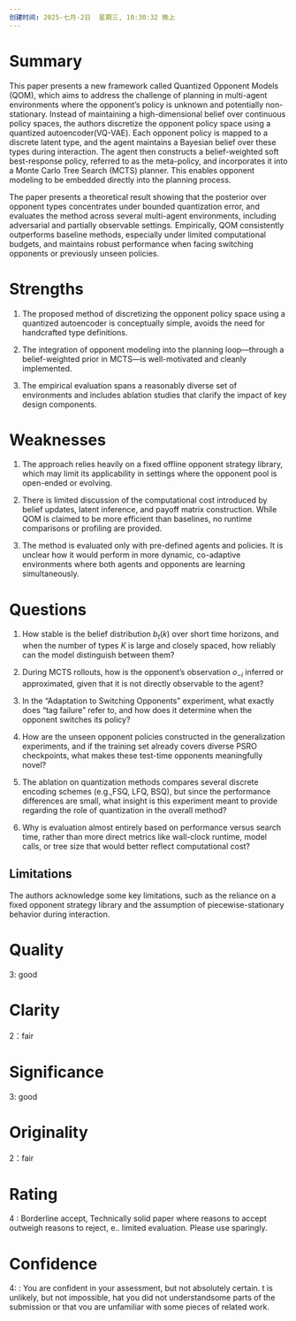 ```yaml
---
创建时间: 2025-七月-2日  星期三, 10:30:32 晚上
---
```


# Summary
This paper presents a new framework called Quantized Opponent Models (QOM), which aims to address the challenge of planning in multi-agent environments where the opponent’s policy is unknown and potentially non-stationary. Instead of maintaining a high-dimensional belief over continuous policy spaces, the authors discretize the opponent policy space using a quantized autoencoder(VQ-VAE). Each opponent policy is mapped to a discrete latent type, and the agent maintains a Bayesian belief over these types during interaction. The agent then constructs a belief-weighted soft best-response policy, referred to as the meta-policy, and incorporates it into a Monte Carlo Tree Search (MCTS) planner. This enables opponent modeling to be embedded directly into the planning process.

The paper presents a theoretical result showing that the posterior over opponent types concentrates under bounded quantization error, and evaluates the method across several multi-agent environments, including adversarial and partially observable settings. Empirically, QOM consistently outperforms baseline methods, especially under limited computational budgets, and maintains robust performance when facing switching opponents or previously unseen policies.


# Strengths

1. The proposed method of discretizing the opponent policy space using a quantized autoencoder is conceptually simple, avoids the need for handcrafted type definitions.

2. The integration of opponent modeling into the planning loop—through a belief-weighted prior in MCTS—is well-motivated and cleanly implemented.

3. The empirical evaluation spans a reasonably diverse set of environments and includes ablation studies that clarify the impact of key design components.




# Weaknesses

1. The approach relies heavily on a fixed offline opponent strategy library, which may limit its applicability in settings where the opponent pool is open-ended or evolving. 

2. There is limited discussion of the computational cost introduced by belief updates, latent inference, and payoff matrix construction. While QOM is claimed to be more efficient than baselines, no runtime comparisons or profiling are provided.

3. The method is evaluated only with pre-defined agents and policies. It is unclear how it would perform in more dynamic, co-adaptive environments where both agents and opponents are learning simultaneously.


# Questions

1. How stable is the belief distribution $b_t(k)$ over short time horizons, and when the number of types $K$ is large and closely spaced, how reliably can the model distinguish between them?

2. During MCTS rollouts, how is the opponent’s observation $o_{-i}$ inferred or approximated, given that it is not directly observable to the agent?

3. In the “Adaptation to Switching Opponents” experiment, what exactly does “tag failure” refer to, and how does it determine when the opponent switches its policy?

4. How are the unseen opponent policies constructed in the generalization experiments, and if the training set already covers diverse PSRO checkpoints, what makes these test-time opponents meaningfully novel?

5. The ablation on quantization methods compares several discrete encoding schemes (e.g.,FSQ, LFQ, BSQ), but since the performance differences are  small, what insight is this experiment meant to provide regarding the role of quantization in the overall method?

6. Why is evaluation almost entirely based on performance versus search time, rather than more direct metrics like wall-clock runtime, model calls, or tree size that would better reflect computational cost?


## Limitations

The authors acknowledge some key limitations, such as the reliance on a fixed opponent strategy library and the assumption of piecewise-stationary behavior during interaction.

# Quality
 3: good


# Clarity
2：fair


# Significance
 3: good


# Originality
 2：fair

# Rating
4 : Borderline accept, Technically solid paper where reasons to accept outweigh reasons to reject, e.. limited evaluation. Please use sparingly.

# Confidence
4: : You are confident in your assessment, but not absolutely certain. t is unlikely, but not impossible, hat you did not understandsome parts of the submission or that vou are unfamiliar with some pieces of related work.
